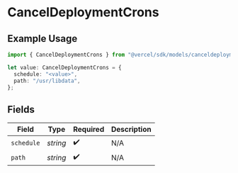 # CancelDeploymentCrons

## Example Usage

```typescript
import { CancelDeploymentCrons } from "@vercel/sdk/models/canceldeploymentop.js";

let value: CancelDeploymentCrons = {
  schedule: "<value>",
  path: "/usr/libdata",
};
```

## Fields

| Field              | Type               | Required           | Description        |
| ------------------ | ------------------ | ------------------ | ------------------ |
| `schedule`         | *string*           | :heavy_check_mark: | N/A                |
| `path`             | *string*           | :heavy_check_mark: | N/A                |